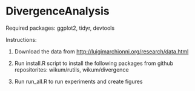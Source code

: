 # DivergenceAnalysis

Required packages: ggplot2, tidyr, devtools

Instructions:

1. Download the data from http://luigimarchionni.org/research/data.html

2. Run install.R script to install the following packages from github repositorites: wikum/rutils, wikum/divergence

3. Run run_all.R to run experiments and create figures





